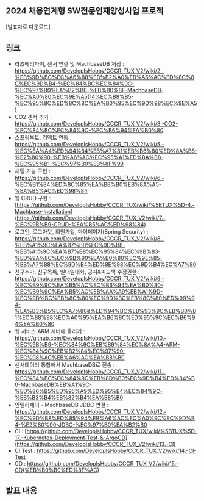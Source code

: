 ## 2024 채용연계형 SW전문인재양성사업 프로젝

[발표자료 다운로드]

## 링크
- 라즈베리파이, 센서 연결 및 MachbaseDB 저장 : https://github.com/DevelopIsHobby/CCCR_TUX_V2/wiki/2.-%EB%9D%BC%EC%A6%88%EB%B2%A0%EB%A6%AC%ED%8C%8C%EC%9D%B4-%EC%84%BC%EC%84%9C-%EC%97%B0%EA%B2%B0-%EB%B0%8F-MachbaseDB-%EC%A0%80%EC%9E%A5(14%EC%B8%B5-%EC%95%8C%ED%8C%8C%EA%B0%95%EC%9D%98%EC%9E%A5)
- CO2 센서 추가 : https://github.com/DevelopIsHobby/CCCR_TUX_V2/wiki/3.-CO2-%EC%84%BC%EC%84%9C-%EC%B6%94%EA%B0%80
- 스프링부트, 리액트 연동 : https://github.com/DevelopIsHobby/CCCR_TUX_V2/wiki/5.-%EC%8A%A4%ED%94%84%EB%A7%81%EB%B6%80%ED%8A%B8-%E2%80%90-%EB%A6%AC%EC%95%A1%ED%8A%B8-%EC%95%B1-%EC%97%B0%EB%8F%99
- 채팅 기능 구현 : https://github.com/DevelopIsHobby/CCCR_TUX_V2/wiki/6.-%EC%B1%84%ED%8C%85%EA%B8%B0%EB%8A%A5-%EA%B5%AC%ED%98%84
- 웹 CRUD 구현 : [https://github.com/DevelopIsHobby/CCCR_TUX/wiki/%5BTUX%5D-4.-Machbase-Installation](https://github.com/DevelopIsHobby/CCCR_TUX_V2/wiki/7.-%EC%9B%B9-CRUD-%EA%B5%AC%ED%98%84)
- 로그인, 로그아웃, 회원가입, 마이페이지(Spring Security) : https://github.com/DevelopIsHobby/CCCR_TUX_V2/wiki/8.-%EB%A1%9C%EA%B7%B8%EC%9D%B8-%EB%A1%9C%EA%B7%B8%EC%95%84%EC%9B%83-%ED%9A%8C%EC%9B%90%EA%B0%80%EC%9E%85-%EB%A7%88%EC%9D%B4%ED%8E%98%EC%9D%B4%EC%A7%80
- 친구추가, 친구목록, 일대일대화, 공지&피드백 수정권한 : https://github.com/DevelopIsHobby/CCCR_TUX_V2/wiki/9.-%EC%B9%9C%EA%B5%AC%EC%B6%94%EA%B0%80-%EC%B9%9C%EA%B5%AC%EB%AA%A9%EB%A1%9D-%EC%9D%BC%EB%8C%80%EC%9D%BC%EB%8C%80%ED%99%94-%EA%B3%B5%EC%A7%80&%ED%94%BC%EB%93%9C%EB%B0%B1%EC%88%98%EC%A0%95%EA%B6%8C%ED%95%9C%EC%B6%94%EA%B0%80
- 웹 서비스 ARM 서버에 올리기 : https://github.com/DevelopIsHobby/CCCR_TUX_V2/wiki/10.-%EC%9B%B9-%EC%84%9C%EB%B9%84%EC%8A%A4-ARM-%EC%84%9C%EB%B2%84%EC%97%90-%EC%98%AC%EB%A6%AC%EA%B8%B0
- 센서데이터 통합해서 MachbaseDB로 전송 : https://github.com/DevelopIsHobby/CCCR_TUX_V2/wiki/11.-%EC%84%BC%EC%84%9C%EB%8D%B0%EC%9D%B4%ED%84%B0-MachbaseDB%EB%A1%9C-%ED%86%B5%ED%95%A9%ED%95%B4%EC%84%9C-%EB%B3%B4%EB%82%B4%EA%B8%B0
- 인텔리제이 - MachbaseDB JDBC 연결 : https://github.com/DevelopIsHobby/CCCR_TUX_V2/wiki/12.-%EC%9D%B8%ED%85%94%EB%A6%AC%EC%A0%9C%EC%9D%B4-%E2%80%90-JDBC-%EC%97%B0%EA%B2%B0
- CI : [https://github.com/DevelopIsHobby/CCCR_TUX/wiki/%5BTUX%5D-17.-Kubernetes-Deployment-Test-&-ArgoCD](https://github.com/DevelopIsHobby/CCCR_TUX_V2/wiki/13.-CI)
- CI Test : https://github.com/DevelopIsHobby/CCCR_TUX_V2/wiki/14.-CI-Test
- CD : https://github.com/DevelopIsHobby/CCCR_TUX_V2/wiki/15.-CD(%EB%B0%B0%ED%8F%AC)

## 발표 내용










